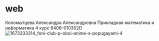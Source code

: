 # web
Коломытцева Александра Александровна
Прикладная математика и информатика
4 курс
6408-010302D
![1673333314_foni-club-p-oboi-anime-s-popugayami-4](https://github.com/anaxelo/web/assets/101968098/3fa9a535-7deb-40d0-b48c-22f738d0104b)

